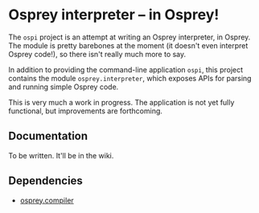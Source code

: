 # Osprey interpreter – in Osprey!

The `ospi` project is an attempt at writing an Osprey interpreter, in Osprey. The module is pretty barebones at the moment (it doesn't even interpret Osprey code!), so there isn't really much more to say.

In addition to providing the command-line application `ospi`, this project contains the module `osprey.interpreter`, which exposes APIs for parsing and running simple Osprey code.

This is very much a work in progress. The application is not yet fully functional, but improvements are forthcoming.

## Documentation

To be written. It'll be in the wiki.

## Dependencies

* [osprey.compiler][ospc]


  [ospc]: https://bitbucket.org/OspreyLang/ospc